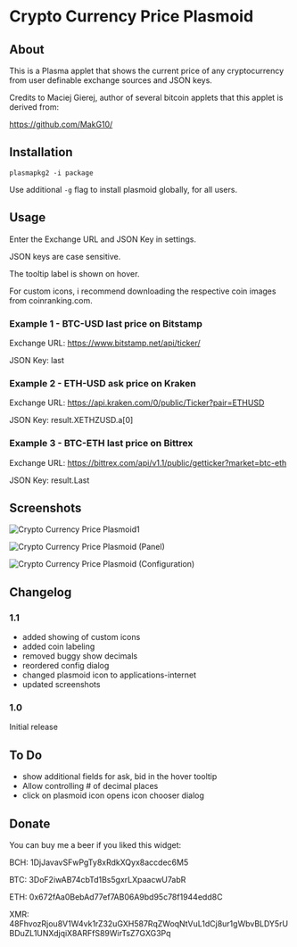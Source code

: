 # Crypto Currency Price Plasmoid

## About
This is a Plasma applet that shows the current price of any cryptocurrency from user definable exchange sources and JSON keys.

Credits to Maciej Gierej, author of several bitcoin applets that this applet is derived from:

https://github.com/MakG10/

## Installation
```
plasmapkg2 -i package
```

Use additional `-g` flag to install plasmoid globally, for all users.

## Usage
Enter the Exchange URL and JSON Key in settings. 

JSON keys are case sensitive. 

The tooltip label is shown on hover.

For custom icons, i recommend downloading the respective coin images from coinranking.com.

### Example 1 - BTC-USD last price on Bitstamp
Exchange URL: https://www.bitstamp.net/api/ticker/

JSON Key: last

### Example 2 - ETH-USD ask price on Kraken
Exchange URL: https://api.kraken.com/0/public/Ticker?pair=ETHUSD

JSON Key: result.XETHZUSD.a[0]

### Example 3 - BTC-ETH last price on Bittrex
Exchange URL: https://bittrex.com/api/v1.1/public/getticker?market=btc-eth

JSON Key: result.Last

## Screenshots
![Crypto Currency Price Plasmoid1](https://raw.githubusercontent.com/spmdrd/plasma-applet-cryptocurrency-price/master/cryptocurrency-price-plasmoid1.png)

![Crypto Currency Price Plasmoid (Panel)](https://raw.githubusercontent.com/spmdrd/plasma-applet-cryptocurrency-price/master/cryptocurrency-price-panel.png)

![Crypto Currency Price Plasmoid (Configuration)](https://raw.githubusercontent.com/spmdrd/plasma-applet-cryptocurrency-price/master/cryptocurrency-price-config.png)

## Changelog

### 1.1
- added showing of custom icons
- added coin labeling
- removed buggy show decimals
- reordered config dialog
- changed plasmoid icon to applications-internet
- updated screenshots

### 1.0
Initial release

## To Do
- show additional fields for ask, bid in the hover tooltip
- Allow controlling # of decimal places
- click on plasmoid icon opens icon chooser dialog

## Donate
You can buy me a beer if you liked this widget:

BCH: 1DjJavavSFwPgTy8xRdkXQyx8accdec6M5

BTC: 3DoF2iwAB74cbTd1Bs5gxrLXpaacwU7abR

ETH: 0x672fAa0BebAd77ef7AB06A9bd95c78f1944edd8C 

XMR: 48FhvozRjou8V1W4vk1rZ32uGXH587RqZWoqNtVuL1dCj8ur1gWbvBLDY5rUBDuZL1UNXdjqiX8ARFfS89WirTsZ7GXG3Pq
